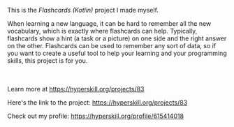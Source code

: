 This is the *Flashcards (Kotlin)* project I made myself.


<p>When learning a new language, it can be hard to remember all the new vocabulary, which is exactly where flashcards can help. Typically, flashcards show a hint (a task or a picture) on one side and the right answer on the other. Flashcards can be used to remember any sort of data, so if you want to create a useful tool to help your learning and your programming skills, this project is for you.</p><br/><br/>Learn more at <a href="https://hyperskill.org/projects/83?utm_source=ide&utm_medium=ide&utm_campaign=ide&utm_content=project-card">https://hyperskill.org/projects/83</a>

Here's the link to the project: https://hyperskill.org/projects/83

Check out my profile: https://hyperskill.org/profile/615414018
